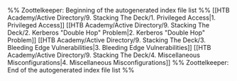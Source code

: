 %% Zoottelkeeper: Beginning of the autogenerated index file list  %%
 [[HTB Academy/Active Directory/9. Stacking The Deck/1. Privileged Access|1. Privileged Access]]
 [[HTB Academy/Active Directory/9. Stacking The Deck/2. Kerberos "Double Hop" Problem|2. Kerberos "Double Hop" Problem]]
 [[HTB Academy/Active Directory/9. Stacking The Deck/3. Bleeding Edge Vulnerabilities|3. Bleeding Edge Vulnerabilities]]
 [[HTB Academy/Active Directory/9. Stacking The Deck/4. Miscellaneous Misconfigurations|4. Miscellaneous Misconfigurations]]
%% Zoottelkeeper: End of the autogenerated index file list  %%
